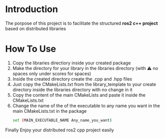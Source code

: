 # Introduction
The porpose of this project is to facilitate the structured **ros2 c++ project** based on distributed libraries
# How To Use
1. Copy the libraries directiory inside your created package
2. Make the directory for your library  in the libraries directory (with ⚠ no spaces only under scores for spaces)
3. Inside the created directory create the .cpp and .hpp files
4. Just copy the CMakeLists.txt from the library_template to your create directory inside the libraries directory with no change in it
5. Copy the content of the main CMakeLists and paste it inside the CMakeLists.txt  
6. Change the name of the of the executable to any name you want in the main CMakeLists.txt in the package
   ```bash
   set (MAIN_EXECUTABLE_NAME Any_name_you_want)
   ```
Finally Enjoy your distributed ros2 cpp project easily
